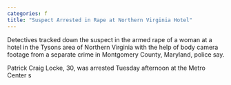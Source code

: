 ```yaml
---
categories: f
title: "Suspect Arrested in Rape at Northern Virginia Hotel"
---
```


Detectives tracked down the suspect in the armed rape of a woman at a hotel in the Tysons area of Northern Virginia with the help of body camera footage from a separate crime in Montgomery County, Maryland, police say.



Patrick Craig Locke, 30, was arrested Tuesday afternoon at the Metro Center s